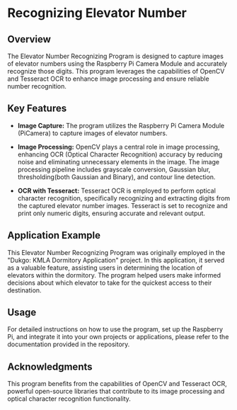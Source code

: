 # Recognizing Elevator Number

## Overview

The Elevator Number Recognizing Program is designed to capture images of elevator numbers using the Raspberry Pi Camera Module and accurately recognize those digits. This program leverages the capabilities of OpenCV and Tesseract OCR to enhance image processing and ensure reliable number recognition.


## Key Features

- **Image Capture:** The program utilizes the Raspberry Pi Camera Module (PiCamera) to capture images of elevator numbers.

- **Image Processing:** OpenCV plays a central role in image processing, enhancing OCR (Optical Character Recognition) accuracy by reducing noise and eliminating unnecessary elements in the image. The image processing pipeline includes grayscale conversion, Gaussian blur, thresholding(both Gaussian and Binary), and contour line detection.

- **OCR with Tesseract:** Tesseract OCR is employed to perform optical character recognition, specifically recognizing and extracting digits from the captured elevator number images. Tesseract is set to recognize and print only numeric digits, ensuring accurate and relevant output.


## Application Example

This Elevator Number Recognizing Program was originally employed in the "Dukgo: KMLA Dormitory Application" project. In this application, it served as a valuable feature, assisting users in determining the location of elevators within the dormitory. The program helped users make informed decisions about which elevator to take for the quickest access to their destination.

## Usage

For detailed instructions on how to use the program, set up the Raspberry Pi, and integrate it into your own projects or applications, please refer to the documentation provided in the repository.

## Acknowledgments

This program benefits from the capabilities of OpenCV and Tesseract OCR, powerful open-source libraries that contribute to its image processing and optical character recognition functionality.
